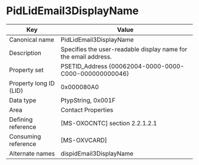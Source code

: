 # PidLidEmail3DisplayName

| Key | Value |
|---|---|
| Canonical name | PidLidEmail3DisplayName |
| Description | Specifies the user-readable display name for the email address. |
| Property set | PSETID_Address {00062004-0000-0000-C000-000000000046} |
| Property long ID (LID) | 0x000080A0 |
| Data type | PtypString, 0x001F |
| Area | Contact Properties |
| Defining reference | [MS-OXOCNTC] section 2.2.1.2.1 |
| Consuming reference | [MS-OXVCARD] |
| Alternate names | dispidEmail3DisplayName |
